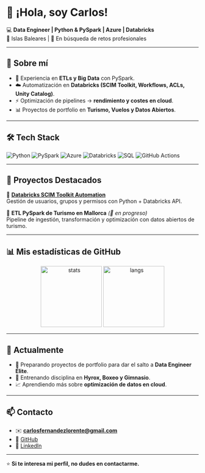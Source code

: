 # 👋 ¡Hola, soy Carlos!  

💻 **Data Engineer | Python & PySpark | Azure | Databricks**  
📍 Islas Baleares | 🚀 En búsqueda de retos profesionales 

---

## 🚀 Sobre mí
- 🐍 Experiencia en **ETLs y Big Data** con PySpark.  
- ☁️ Automatización en **Databricks (SCIM Toolkit, Workflows, ACLs, Unity Catalog)**.  
- ⚡ Optimización de pipelines → **rendimiento y costes en cloud**.  
- 📊 Proyectos de portfolio en **Turismo, Vuelos y Datos Abiertos**.  

---

## 🛠️ Tech Stack
![Python](https://img.shields.io/badge/Python-3776AB?style=for-the-badge&logo=python&logoColor=white)
![PySpark](https://img.shields.io/badge/PySpark-FDEE21?style=for-the-badge&logo=apachespark&logoColor=black)
![Azure](https://img.shields.io/badge/Azure-0089D6?style=for-the-badge&logo=microsoftazure&logoColor=white)
![Databricks](https://img.shields.io/badge/Databricks-FF3621?style=for-the-badge&logo=databricks&logoColor=white)
![SQL](https://img.shields.io/badge/SQL-316192?style=for-the-badge&logo=postgresql&logoColor=white)
![GitHub Actions](https://img.shields.io/badge/GitHub_Actions-2088FF?style=for-the-badge&logo=githubactions&logoColor=white)

---

## 📂 Proyectos Destacados
🔹 [**Databricks SCIM Toolkit Automation**](https://github.com/PythonCFL/pyspark-etl)  
Gestión de usuarios, grupos y permisos con Python + Databricks API.  

🔹 **ETL PySpark de Turismo en Mallorca** *(🚧 en progreso)*  
Pipeline de ingestión, transformación y optimización con datos abiertos de turismo.  

---

## 📊 Mis estadísticas de GitHub
<p align="center">
  <img src="https://github-readme-stats.vercel.app/api?username=PythonCFL&show_icons=true&theme=radical" alt="stats" height="160"/>
  <img src="https://github-readme-stats.vercel.app/api/top-langs/?username=PythonCFL&layout=compact&theme=radical" alt="langs" height="160"/>
</p>

---

## 🌱 Actualmente
- 🎯 Preparando proyectos de portfolio para dar el salto a **Data Engineer Élite**.  
- 🥊 Entrenando disciplina en **Hyrox, Boxeo y Gimnasio**.  
- 📈 Aprendiendo más sobre **optimización de datos en cloud**.  

---

## 📫 Contacto
- ✉️ **carlosfernandezlorente@gmail.com**  
- 🐙 [GitHub](https://github.com/PythonCFL)  
- 💼 [LinkedIn](https://www.linkedin.com/in/cfl-python/)  

---

⭐ **Si te interesa mi perfil, no dudes en contactarme.**
